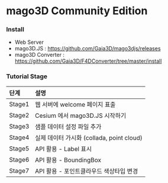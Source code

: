 # mago3D Community Edition

### Install 
* Web Server
* mago3D.JS : https://github.com/Gaia3D/mago3djs/releases
* mago3D Converter : https://github.com/Gaia3D/F4DConverter/tree/master/install

### Tutorial Stage
| 단계 | 설명 |
|:--------|:--------|
| Stage1 | 웹 서버에 welcome 페이지 표출 |
| Stage2 | Cesium 에서 mago3D.JS 시작하기  |
| Stage3 | 샘플 데이터 설정 파일 추가|
| Stage4 | 실제 데이터 가시화 (collada, point cloud) |
| Stage5 | API 활용 - Label 표시 |
| Stage6 | API 활용 - BoundingBox |
| Stage7 | API 활용 - 포인트클라우드 색상타입 변경 |
